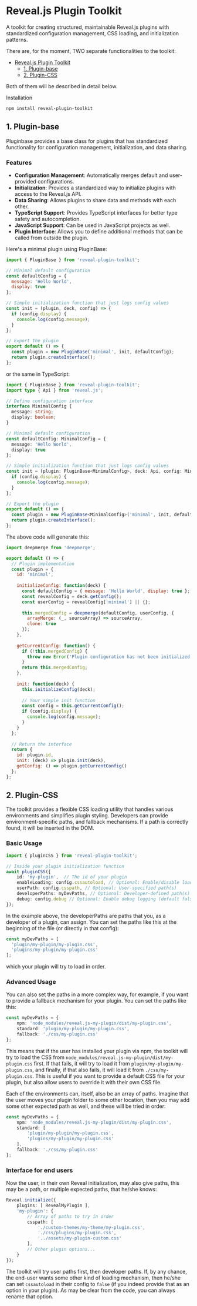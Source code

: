 # Reveal.js Plugin Toolkit

A toolkit for creating structured, maintainable Reveal.js plugins with standardized configuration management, CSS loading, and initialization patterns.

There are, for the moment, TWO separate functionalities to the toolkit:

- [Reveal.js Plugin Toolkit](#revealjs-plugin-toolkit)
  - [1. Plugin-base](#1-plugin-base)
  - [2. Plugin-CSS](#2-plugin-css)

Both of them will be described in detail below.

Installation
```bash
npm install reveal-plugin-toolkit
```

## 1. Plugin-base

Pluginbase provides a base class for plugins that has standardized functionality for configuration management, initialization, and data sharing.


### Features

- **Configuration Management**: Automatically merges default and user-provided configurations.
- **Initialization**: Provides a standardized way to initialize plugins with access to the Reveal.js API.
- **Data Sharing**: Allows plugins to share data and methods with each other.
- **TypeScript Support**: Provides TypeScript interfaces for better type safety and autocompletion.
- **JavaScript Support**: Can be used in JavaScript projects as well.
- **Plugin Interface**: Allows you to define additional methods that can be called from outside the plugin.

Here's a minimal plugin using PluginBase:

```javascript
import { PluginBase } from 'reveal-plugin-toolkit';

// Minimal default configuration
const defaultConfig = {
  message: 'Hello World',
  display: true
};

// Simple initialization function that just logs config values
const init = (plugin, deck, config) => {
  if (config.display) {
    console.log(config.message);
  }
};

// Export the plugin
export default () => {
  const plugin = new PluginBase('minimal', init, defaultConfig);
  return plugin.createInterface();
};
```

or the same in TypeScript:

```typescript
import { PluginBase } from 'reveal-plugin-toolkit';
import type { Api } from 'reveal.js';

// Define configuration interface
interface MinimalConfig {
  message: string;
  display: boolean;
}

// Minimal default configuration
const defaultConfig: MinimalConfig = {
  message: 'Hello World',
  display: true
};

// Simple initialization function that just logs config values
const init = (plugin: PluginBase<MinimalConfig>, deck: Api, config: MinimalConfig): void => {
  if (config.display) {
    console.log(config.message);
  }
};

// Export the plugin
export default () => {
  const plugin = new PluginBase<MinimalConfig>('minimal', init, defaultConfig);
  return plugin.createInterface();
};
```



The above code will generate this:

```javascript
import deepmerge from 'deepmerge';

export default () => {
  // Plugin implementation
  const plugin = {
    id: 'minimal',
    
    initializeConfig: function(deck) {
      const defaultConfig = { message: 'Hello World', display: true };
      const revealConfig = deck.getConfig();
      const userConfig = revealConfig['minimal'] || {};
      
      this.mergedConfig = deepmerge(defaultConfig, userConfig, {
        arrayMerge: (_, sourceArray) => sourceArray,
        clone: true
      });
    },
    
    getCurrentConfig: function() {
      if (!this.mergedConfig) {
        throw new Error('Plugin configuration has not been initialized');
      }
      return this.mergedConfig;
    },
    
    init: function(deck) {
      this.initializeConfig(deck);
      
      // Your simple init function
      const config = this.getCurrentConfig();
      if (config.display) {
        console.log(config.message);
      }
    }
  };
  
  // Return the interface
  return {
    id: plugin.id,
    init: (deck) => plugin.init(deck),
    getConfig: () => plugin.getCurrentConfig()
  };
};
```




## 2. Plugin-CSS

The toolkit provides a flexible CSS loading utility that handles various environments and simplifies plugin styling. Developers can provide environment-specific paths, and fallback mechanisms. If a path is correctly found, it will be inserted in the DOM.

### Basic Usage

```typescript
import { pluginCSS } from 'reveal-plugin-toolkit';

// Inside your plugin initialization function
await pluginCSS({
    id: 'my-plugin',  // The id of your plugin
    enableLoading: config.cssautoload, // Optional: Enable/disable loading
    userPath: config.csspath, // Optional: User-specified path(s)
    developerPaths: myDevPaths, // Optional: Developer-defined path(s)
    debug: config.debug // Optional: Enable debug logging (default false)
});
```

In the example above, the developerPaths are paths that you, as a developer of a plugin, can assign. You can set the paths like this at the beginning of the file (or directly in that config):

```typescript
const myDevPaths = [
  'plugin/my-plugin/my-plugin.css',
  'plugins/my-plugin/my-plugin.css'
];
```

which your plugin will try to load in order.


### Advanced Usage
You can also set the paths in a more complex way, for example, if you want to provide a fallback mechanism for your plugin. You can set the paths like this:

```typescript
const myDevPaths = {
    npm: 'node_modules/reveal.js-my-plugin/dist/my-plugin.css',
    standard: 'plugin/my-plugin/my-plugin.css',
    fallback: './css/my-plugin.css'
};
```
This means that if the user has installed your plugin via npm, the toolkit will try to load the CSS from `node_modules/reveal.js-my-plugin/dist/my-plugin.css` first. If that fails, it will try to load it from `plugin/my-plugin/my-plugin.css`, and finally, if that also fails, it will load it from `./css/my-plugin.css`.
This is useful if you want to provide a default CSS file for your plugin, but also allow users to override it with their own CSS file.

Each of the environments can, itself, also be an array of paths. Imagine that the user moves your plugin folder to some other location, then you may add some other expected path as well, and these will be tried in order: 

```typescript
const myDevPaths = {
    npm: 'node_modules/reveal.js-my-plugin/dist/my-plugin.css',
    standard: [
        'plugin/my-plugin/my-plugin.css',
        'plugins/my-plugin/my-plugin.css'
    ],
    fallback: './css/my-plugin.css'
};
```

### Interface for end users

Now the user, in their own Reveal initialization, may also give paths, this may be a path, or multiple expected paths, that he/she knows:

```typescript
Reveal.initialize({
    plugins: [ RevealMyPlugin ],
    'my-plugin': {
        // Array of paths to try in order
        csspath: [
            './custom-themes/my-theme/my-plugin.css',
            './css/plugins/my-plugin.css',
            '../assets/my-plugin-custom.css'
        ],
        // Other plugin options...
    }
});
```

The toolkit will try user paths first, then developer paths.
If, by any chance, the end-user wants some other kind of loading mechanism, then he/she can set `cssautoload` in their config to `false` (if you indeed provide that as an option in your plugin). As may be clear from the code, you can always rename that option.





